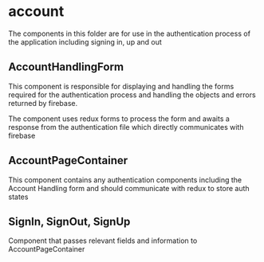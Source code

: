 # account
The components in this folder are for use in the authentication process of the application including signing in, up and out

## AccountHandlingForm
This component is responsible for displaying and handling the forms required for the authentication process and handling the objects and errors returned by firebase. 

The component uses redux forms to process the form and awaits a response from the authentication file which directly communicates with firebase 

## AccountPageContainer
This component contains any authentication components including the Account Handling form and should communicate with redux to store auth states

## SignIn, SignOut, SignUp
Component that passes relevant fields and information to AccountPageContainer

